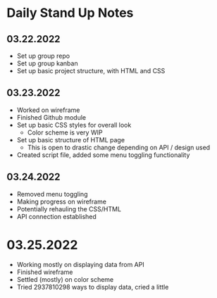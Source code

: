 # Daily Stand Up Notes
## 03.22.2022
* Set up group repo
* Set up group kanban
* Set up basic project structure, with HTML and CSS

## 03.23.2022
* Worked on wireframe
* Finished Github module
* Set up basic CSS styles for overall look
  * Color scheme is very WIP
* Set up basic structure of HTML page
  * This is open to drastic change depending on API / design used
* Created script file, added some menu toggling functionality

## 03.24.2022
* Removed menu toggling
* Making progress on wireframe
* Potentially rehauling the CSS/HTML
* API connection established

# 03.25.2022
* Working mostly on displaying data from API
* Finished wireframe
* Settled (mostly) on color scheme
* Tried 2937810298 ways to display data, cried a little